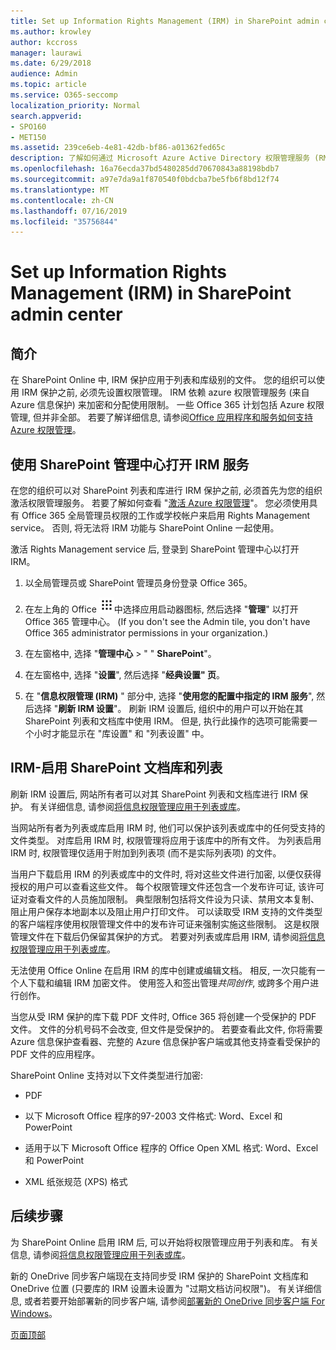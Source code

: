 ```yaml
---
title: Set up Information Rights Management (IRM) in SharePoint admin center
ms.author: krowley
author: kccross
manager: laurawi
ms.date: 6/29/2018
audience: Admin
ms.topic: article
ms.service: O365-seccomp
localization_priority: Normal
search.appverid:
- SPO160
- MET150
ms.assetid: 239ce6eb-4e81-42db-bf86-a01362fed65c
description: 了解如何通过 Microsoft Azure Active Directory 权限管理服务 (RMS) 使用 SharePoint Online IRM 来保护 SharePoint 列表和文档库。
ms.openlocfilehash: 16a76ecda37bd5480285dd70670843a88198bdb7
ms.sourcegitcommit: a97e7da9a1f870540f0bdcba7be5fb6f8bd12f74
ms.translationtype: MT
ms.contentlocale: zh-CN
ms.lasthandoff: 07/16/2019
ms.locfileid: "35756844"
---
```

# <a name="set-up-information-rights-management-irm-in-sharepoint-admin-center"></a>Set up Information Rights Management (IRM) in SharePoint admin center

## <a name="introduction"></a>简介

在 SharePoint Online 中, IRM 保护应用于列表和库级别的文件。 您的组织可以使用 IRM 保护之前, 必须先设置权限管理。 IRM 依赖 azure 权限管理服务 (来自 Azure 信息保护) 来加密和分配使用限制。 一些 Office 365 计划包括 Azure 权限管理, 但并非全部。 若要了解详细信息, 请参阅[Office 应用程序和服务如何支持 Azure 权限管理](https://docs.microsoft.com/azure/information-protection/understand-explore/office-apps-services-support)。
  
## <a name="turn-on-irm-service-using-sharepoint-admin-center"></a>使用 SharePoint 管理中心打开 IRM 服务

在您的组织可以对 SharePoint 列表和库进行 IRM 保护之前, 必须首先为您的组织激活权限管理服务。 若要了解如何查看 "[激活 Azure 权限管理](https://docs.microsoft.com/information-protection/deploy-use/activate-service)"。 您必须使用具有 Office 365 全局管理员权限的工作或学校帐户来启用 Rights Management service。 否则, 将无法将 IRM 功能与 SharePoint Online 一起使用。
  
激活 Rights Management service 后, 登录到 SharePoint 管理中心以打开 IRM。
  
1. 以全局管理员或 SharePoint 管理员身份登录 Office 365。
    
2. 在左上角的 Office ![365](media/e5aee650-c566-4100-aaad-4cc2355d909f.png)中选择应用启动器图标, 然后选择 "**管理**" 以打开 Office 365 管理中心。 (If you don't see the Admin tile, you don't have Office 365 administrator permissions in your organization.) 
    
3. 在左窗格中, 选择 "**管理中心** \> " " **SharePoint**"。
    
4. 在左窗格中, 选择 "**设置**", 然后选择 "**经典设置" 页**。
    
5. 在 "**信息权限管理 (IRM)** " 部分中, 选择 "**使用您的配置中指定的 IRM 服务**", 然后选择 "**刷新 IRM 设置**"。 刷新 IRM 设置后, 组织中的用户可以开始在其 SharePoint 列表和文档库中使用 IRM。 但是, 执行此操作的选项可能需要一个小时才能显示在 "库设置" 和 "列表设置" 中。
    
## <a name="irm-enable-sharepoint-document-libraries-and-lists"></a>IRM-启用 SharePoint 文档库和列表
<a name="__toc220831191"> </a>

刷新 IRM 设置后, 网站所有者可以对其 SharePoint 列表和文档库进行 IRM 保护。 有关详细信息, 请参阅[将信息权限管理应用于列表或库](apply-irm-to-a-list-or-library.md)。
  
当网站所有者为列表或库启用 IRM 时, 他们可以保护该列表或库中的任何受支持的文件类型。 对库启用 IRM 时, 权限管理将应用于该库中的所有文件。 为列表启用 IRM 时, 权限管理仅适用于附加到列表项 (而不是实际列表项) 的文件。
  
当用户下载启用 IRM 的列表或库中的文件时, 将对这些文件进行加密, 以便仅获得授权的用户可以查看这些文件。 每个权限管理文件还包含一个发布许可证, 该许可证对查看文件的人员施加限制。 典型限制包括将文件设为只读、禁用文本复制、阻止用户保存本地副本以及阻止用户打印文件。 可以读取受 IRM 支持的文件类型的客户端程序使用权限管理文件中的发布许可证来强制实施这些限制。 这是权限管理文件在下载后仍保留其保护的方式。 若要对列表或库启用 IRM, 请参阅[将信息权限管理应用于列表或库](apply-irm-to-a-list-or-library.md)。
  
无法使用 Office Online 在启用 IRM 的库中创建或编辑文档。 相反, 一次只能有一个人下载和编辑 IRM 加密文件。 使用签入和签出管理*共同创作*, 或跨多个用户进行创作。 
  
当您从受 IRM 保护的库下载 PDF 文件时, Office 365 将创建一个受保护的 PDF 文件。 文件的分机号码不会改变, 但文件是受保护的。 若要查看此文件, 你将需要 Azure 信息保护查看器、完整的 Azure 信息保护客户端或其他支持查看受保护的 PDF 文件的应用程序。 
  
SharePoint Online 支持对以下文件类型进行加密:
  
- PDF
    
- 以下 Microsoft Office 程序的97-2003 文件格式: Word、Excel 和 PowerPoint
    
- 适用于以下 Microsoft Office 程序的 Office Open XML 格式: Word、Excel 和 PowerPoint
    
- XML 纸张规范 (XPS) 格式
    
## <a name="next-steps"></a>后续步骤
<a name="__toc220831191"> </a>

为 SharePoint Online 启用 IRM 后, 可以开始将权限管理应用于列表和库。 有关信息, 请参阅[将信息权限管理应用于列表或库](apply-irm-to-a-list-or-library.md)。
  
新的 OneDrive 同步客户端现在支持同步受 IRM 保护的 SharePoint 文档库和 OneDrive 位置 (只要库的 IRM 设置未设置为 "过期文档访问权限")。 有关详细信息, 或者若要开始部署新的同步客户端, 请参阅[部署新的 OneDrive 同步客户端 For Windows](https://support.office.com/article/3f3a511c-30c6-404a-98bf-76f95c519668)。
  
[页面顶部](#introduction)  

